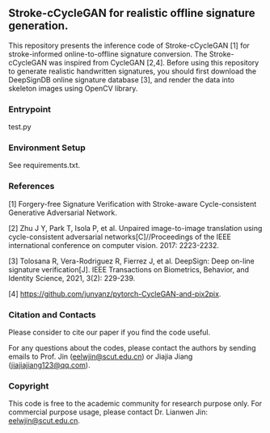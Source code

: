 ## Stroke-cCycleGAN for realistic offline signature generation.

This repository presents the inference code of Stroke-cCycleGAN [1] for stroke-informed online-to-offline signature conversion. The Stroke-cCycleGAN was inspired from CycleGAN [2,4]. Before using this repository to generate realistic handwritten signatures, you should first download the DeepSignDB online signature database [3], and render the data into skeleton images using OpenCV library. 

### Entrypoint

test.py

### Environment Setup

See requirements.txt.

### References

[1] Forgery-free Signature Verification with Stroke-aware Cycle-consistent Generative Adversarial Network.   

[2] Zhu J Y, Park T, Isola P, et al. Unpaired image-to-image translation using cycle-consistent adversarial networks[C]//Proceedings of the IEEE international conference on computer vision. 2017: 2223-2232.

[3] Tolosana R, Vera-Rodriguez R, Fierrez J, et al. DeepSign: Deep on-line signature verification[J]. IEEE Transactions on Biometrics, Behavior, and Identity Science, 2021, 3(2): 229-239.

[4] https://github.com/junyanz/pytorch-CycleGAN-and-pix2pix.


### Citation and Contacts

Please consider to cite our paper if you find the code useful.

For any questions about the codes, please contact the authors by sending emails to Prof. Jin (eelwjin@scut.edu.cn) or Jiajia Jiang (jiajiajiang123@qq.com).

### Copyright

This code is free to the academic community for research purpose only. For commercial purpose usage, please contact Dr. Lianwen Jin: eelwjin@scut.edu.cn.


